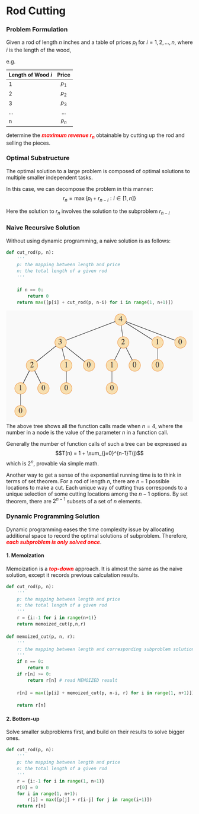 # Rod Cutting

### Problem Formulation
Given a rod of length $n$ inches and a table of prices $p_i$ for $i = 1, 2, ..., n$, where $i$ is the length of the wood, 

e.g.

| Length of Wood $i$ | Price|
| ------------- |:-------------:|
| 1| $p_1$|
| 2| $p_2$|
| 3| $p_3$|
| ...| ...|
| n| $p_n$|


determine the <font color = red>***maximum revenue $r_n$***</font> obtainable by cutting up the rod and selling the pieces. 

### Optimal Substructure
The optimal solution to a large problem is composed of optimal solutions to multiple smaller independent tasks.

In this case, we can decompose the problem in this manner:
$$r_n = \max{\{p_i + r_{n-i}:i\in[1,n]\}}$$

Here the solution to $r_n$ involves the solution to the subproblem $r_{n-i}$

###  Naive Recursive Solution

Without using dynamic programming, a naive solution is as follows:

```python
def cut_rod(p, n):
    ''' 
    p: the mapping between length and price
    n: the total length of a given rod
    '''

    if n == 0:
        return 0
    return max([p[i] + cut_rod(p, n-i) for i in range(1, n+1)])

```
![alt text](images\\rod_cutting_naive.png)
The above tree shows all the function calls made when $n = 4$, where the number in a node is the value of the parameter $n$ in a function call.

Generally the number of function calls of such a tree can be expressed as 
$$T(n) = 1 + \sum_{j=0}^{n-1}T(j)$$
which is $2^n$, provable via simple math.

Another way to get a sense of the exponential running time is to think in terms of set theorem. For a rod of length $n$, there are $n-1$ possible locations to make a cut. Each unique way of cutting thus corresponds to a unique selection of some cutting locations among the $n-1$ options. By set theorem, there are $2^{n-1}$ subsets of a set of $n$ elements. 



### Dynamic Programming Solution

Dynamic programming eases the time complexity issue by allocating additional space to record the optimal solutions of subproblem. Therefore, <font color = red>***each subproblem is only solved once***</font>.

#### 1. Memoization
Memoization is a <font color = red>***top-down***</font> approach. It is almost the same as the naive solution, except it records previous calculation results.

```python
def cut_rod(p, n):
    ''' 
    p: the mapping between length and price
    n: the total length of a given rod
    '''
    r = {i:-1 for i in range(n+1)}
    return memoized_cut(p,n,r)

def memoized_cut(p, n, r):
    ''' 
    r: the mapping between length and corresponding subproblem solution
    '''
    if n == 0:
        return 0
    if r[n] >= 0:
        return r[n] # read MEMOIZED result
    
    r[n] = max([p[i] + memoized_cut(p, n-i, r) for i in range(1, n+1)])

    return r[n]

```

#### 2. Bottom-up
Solve smaller subproblems first, and build on their results to solve bigger ones.

```python
def cut_rod(p, n):
    ''' 
    p: the mapping between length and price
    n: the total length of a given rod
    '''
    r = {i:-1 for i in range(1, n+1)}
    r[0] = 0
    for i in range(1, n+1):
        r[i] = max([p[j] + r[i-j] for j in range(i+1)])
    return r[n]
```



